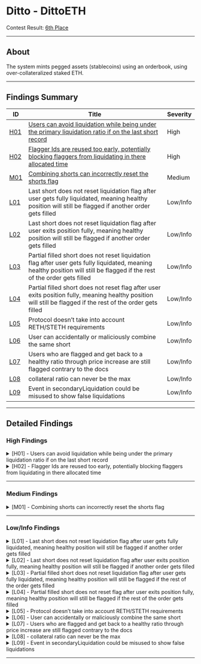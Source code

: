 # Ditto - DittoETH

Contest Result: [6th Place](https://www.codehawks.com/contests/clm871gl00001mp081mzjdlwc)

---

## About

The system mints pegged assets (stablecoins) using an orderbook, using over-collateralized staked ETH.

---

## Findings Summary

| ID  | Title                            | Severity   |
|-----|----------------------------------|------------|
| [H01](#h01---xxx) | [Users can avoid liquidation while being under the primary liquidation ratio if on the last short record](https://www.codehawks.com/report/clm871gl00001mp081mzjdlwc#H-03)                             | High       |
| [H02](#h02---xxx) | [Flagger Ids are reused too early, potentially blocking flaggers from liquidating in there allocated time](https://www.codehawks.com/submissions/clm871gl00001mp081mzjdlwc/177)                              | High       |
| [M01](#m01---xxx) | [Combining shorts can incorrectly reset the shorts flag](https://www.codehawks.com/report/clm871gl00001mp081mzjdlwc#M-07)                              | Medium     |
| [L01](#l01---xxx) | Last short does not reset liquidation flag after user gets fully liquidated, meaning healthy position will still be flagged if another order gets filled                              | Low/Info   |
| [L02](#l02---xxx) | Last short does not reset liquidation flag after user exits position fully, meaning healthy position will still be flagged if another order gets filled                              | Low/Info   |
| [L03](#l03---xxx) | Partial filled short does not reset liquidation flag after user gets fully liquidated, meaning healthy position will still be flagged if the rest of the order gets filled                              | Low/Info   |
| [L04](#l04---xxx) | Partial filled short does not reset flag after user exits position fully, meaning healthy position will still be flagged if the rest of the order gets filled                              | Low/Info   |
| [L05](#l05---xxx) | Protocol doesn’t take into account RETH/STETH requirements                              | Low/Info   |
| [L06](#l06---xxx) | User can accidentally or maliciously combine the same short                              | Low/Info   |
| [L07](#l07---xxx) | Users who are flagged and get back to a healthy ratio through price increase are still flagged contrary to the docs                              | Low/Info   |
| [L08](#l08---xxx) | collateral ratio can never be the max                              | Low/Info   |
| [L09](#l09---xxx) | Event in secondaryLiquidation could be misused to show false liquidations                              | Low/Info   |

---

## Detailed Findings

### High Findings

<details>
  <summary><a id="h01---xxx"></a>[H01] - Users can avoid liquidation while being under the primary liquidation ratio if on the last short record</summary>
  
  <br>

## **Severity:** 

High

## **Relevant GitHub Links**
	
https://github.com/Cyfrin/2023-09-ditto/blob/a93b4276420a092913f43169a353a6198d3c21b9/contracts/libraries/LibShortRecord.sol#L153

https://github.com/Cyfrin/2023-09-ditto/blob/a93b4276420a092913f43169a353a6198d3c21b9/contracts/facets/MarginCallPrimaryFacet.sol#L43

https://github.com/Cyfrin/2023-09-ditto/blob/a93b4276420a092913f43169a353a6198d3c21b9/contracts/facets/MarginCallPrimaryFacet.sol#L89

https://github.com/Cyfrin/2023-09-ditto/blob/a93b4276420a092913f43169a353a6198d3c21b9/contracts/facets/MarginCallPrimaryFacet.sol#L351

## **Summary:** 

  The protocol permits users to maintain up to 254 concurrent short records. When this limit is reached, any additional orders are appended to the final position, rather than creating a new one. A short record is subject to flagging if it breaches the primary liquidation ratio set by the protocol, leading to potential liquidation if it remains below the threshold for a predefined period.

The vulnerability emerges from the dependency of liquidation times on the **`updatedAt`** value of shorts. For the last short record, the appending of any new orders provides an alternative pathway for updating the **`updatedAt`** value of shorts, enabling users to circumvent liquidation by submitting minimal shorts to block liquidation by adjusting the time difference, thus avoiding liquidation even when they do not meet the collateral requirements for a healthy state.

## **Vulnerability Details:** 

lets take a look at the code to see how this works.
1. **Flagging of Short Record:**
    - The **`flagShort`** function allows a short to be flagged if it's under **`primaryLiquidationCR`**, subsequently invoking **`setFlagger`** which updates the short's **`updatedAt`** timestamp to the current time.

```solidity
function flagShort(address asset, address shorter, uint8 id, uint16 flaggerHint)
        external
        isNotFrozen(asset)
        nonReentrant
        onlyValidShortRecord(asset, shorter, id)
    {
        // initial code

        short.setFlagger(cusd, flaggerHint);
        emit Events.FlagShort(asset, shorter, id, msg.sender, adjustedTimestamp);
    }
```

1. **Liquidation Eligibility Check:**
    - The **`_canLiquidate`** function assesses whether the flagged short is still under **`primaryLiquidationCR`** after a certain period and if it's eligible for liquidation, depending on the **`updatedAt`** timestamp and various liquidation time frames.

```solidity
function _canLiquidate(MTypes.MarginCallPrimary memory m)
        private
        view
        returns (bool)
    {
       // Initial code

        uint256 timeDiff = LibOrders.getOffsetTimeHours() - m.short.updatedAt;
        uint256 resetLiquidationTime = LibAsset.resetLiquidationTime(m.asset);

        if (timeDiff >= resetLiquidationTime) {
            return false;
        } else {
            uint256 secondLiquidationTime = LibAsset.secondLiquidationTime(m.asset);
            bool isBetweenFirstAndSecondLiquidationTime = timeDiff
                > LibAsset.firstLiquidationTime(m.asset) && timeDiff <= secondLiquidationTime
                && s.flagMapping[m.short.flaggerId] == msg.sender;
            bool isBetweenSecondAndResetLiquidationTime =
                timeDiff > secondLiquidationTime && timeDiff <= resetLiquidationTime;
            if (
                !(
                    (isBetweenFirstAndSecondLiquidationTime)
                        || (isBetweenSecondAndResetLiquidationTime)
                )
            ) {
                revert Errors.MarginCallIneligibleWindow();
            }

            return true;
        }
    }
}
```

1. **Short Record Merging:**
    - For the last short record, the **`fillShortRecord`** function combines new matched shorts with the existing one, invoking the **`merge`** function, which updates the **`updatedAt`** value to the current time.

```solidity
function fillShortRecord(
        address asset,
        address shorter,
        uint8 shortId,
        SR status,
        uint88 collateral,
        uint88 ercAmount,
        uint256 ercDebtRate,
        uint256 zethYieldRate
    ) internal {
        AppStorage storage s = appStorage();

        uint256 ercDebtSocialized = ercAmount.mul(ercDebtRate);
        uint256 yield = collateral.mul(zethYieldRate);

        STypes.ShortRecord storage short = s.shortRecords[asset][shorter][shortId];
        if (short.status == SR.Cancelled) {
            short.ercDebt = short.collateral = 0;
        }

        short.status = status;
        LibShortRecord.merge(
            short,
            ercAmount,
            ercDebtSocialized,
            collateral,
            yield,
            LibOrders.getOffsetTimeHours()
        );
    }
```

- In the merge function we see that we update the updatedAt value to creationTime which is  LibOrders.getOffsetTimeHours().

```solidity
function merge(
        STypes.ShortRecord storage short,
        uint88 ercDebt,
        uint256 ercDebtSocialized,
        uint88 collateral,
        uint256 yield,
        uint24 creationTime
    ) internal {
        // Resolve ercDebt
        ercDebtSocialized += short.ercDebt.mul(short.ercDebtRate);
        short.ercDebt += ercDebt;
        short.ercDebtRate = ercDebtSocialized.divU64(short.ercDebt);
        // Resolve zethCollateral
        yield += short.collateral.mul(short.zethYieldRate);
        short.collateral += collateral;
        short.zethYieldRate = yield.divU80(short.collateral);
        // Assign updatedAt
        short.updatedAt = creationTime;
    }
```

- This means that even if the position was flagged and is still under the **`primaryLiquidationCR`**, it cannot be liquidated as the **`updatedAt`** timestamp has been updated, making the time difference not big enough.

<details>
  <summary><b>Click to expand Proof of Concept</b></summary>

  ```solidity
    function testShortAvoidLiquidation() public {
        // fill  shorts (up to 254)
        for (uint i; i < 253; i++) {
            fundLimitShortOpt(DEFAULT_PRICE, DEFAULT_AMOUNT * 5, sender);
            fundLimitBidOpt(DEFAULT_PRICE, DEFAULT_AMOUNT * 5, receiver);
        } 
        
        // check users last shortrecord
        assertTrue(getShortRecord(sender, 254).status == SR.FullyFilled);

        // price drop
        skipTimeAndSetEth(1 hours, 2000 ether);

        // flag short
        vm.prank(receiver);
        diamond.flagShort(asset, sender, 254, Constants.HEAD);

        // check flag
        assertTrue(getShortRecord(sender, 254).flaggerId == 1);

        // skip time to primary liquidation time
        skipTimeAndSetEth(11 hours, 2000 ether);

        // User matches new min short (added to last spot)
        fundLimitShortOpt(DEFAULT_PRICE * 2, DEFAULT_AMOUNT  , sender);
        fundLimitBidOpt(DEFAULT_PRICE * 2, DEFAULT_AMOUNT  , receiver);

        // flagger tries to liquidate short in eligible window
        fundLimitAskOpt(DEFAULT_PRICE, DEFAULT_AMOUNT * 6, extra);
        vm.startPrank(receiver);
        vm.expectRevert(Errors.MarginCallIneligibleWindow.selector);
        diamond.liquidate(
            asset, sender, 254, shortHintArrayStorage
        );
        vm.stopPrank();
    }
```
</details>

## **Impact:** 

  This allows a user with a position under the primaryLiquidationCR to avoid primary liquidation even if the short is in the valid time ranges for liquidation.

## **Tools Used:** 
  - Manual analysis
  - Foundry

## **Recommendation:** 

  Impose stricter conditions for updating the last short record when the position is flagged and remains under the **`primaryLiquidationCR`** post-merge, similar to how the **`combineShorts`** function works.

```solidity
function createShortRecord(
        address asset,
        address shorter,
        SR status,
        uint88 collateral,
        uint88 ercAmount,
        uint64 ercDebtRate,
        uint80 zethYieldRate,
        uint40 tokenId
    ) internal returns (uint8 id) {
        AppStorage storage s = appStorage();

        // Initial code

        } else {
            // All shortRecordIds used, combine into max shortRecordId
            id = Constants.SHORT_MAX_ID;
            fillShortRecord(
                asset,
                shorter,
                id,
                status,
                collateral,
                ercAmount,
                ercDebtRate,
                zethYieldRate
            );

            // If the short was flagged, ensure resulting c-ratio > primaryLiquidationCR
		 if (Constants.SHORT_MAX_ID.shortFlagExists) {
	                if (
	                    Constants.SHORT_MAX_ID.getCollateralRatioSpotPrice(
	                        LibOracle.getSavedOrSpotOraclePrice(_asset)
	                ) < LibAsset.primaryLiquidationCR(_asset)
                  ) revert Errors.InsufficientCollateral();
                  // Resulting combined short has sufficient c-ratio to remove flag
                  Constants.SHORT_MAX_ID.resetFlag();
                 }
            }
    }
```

</details>

<details>
  <summary><a id="h02---xxx"></a>[H02] - Flagger Ids are reused too early, potentially blocking flaggers from liquidating in there allocated time</summary>
  
  <br>

## **Severity:** 

High

## **Relevant GitHub Links**
	
https://github.com/Cyfrin/2023-09-ditto/blob/a93b4276420a092913f43169a353a6198d3c21b9/contracts/facets/MarginCallPrimaryFacet.sol#L43

https://github.com/Cyfrin/2023-09-ditto/blob/a93b4276420a092913f43169a353a6198d3c21b9/contracts/facets/MarginCallPrimaryFacet.sol#L351

https://github.com/Cyfrin/2023-09-ditto/blob/a93b4276420a092913f43169a353a6198d3c21b9/contracts/libraries/LibShortRecord.sol#L377

## **Summary:** 

  The protocol enables users to flag positions that fall below the primary collateral ratio. Subsequently, the shorter is granted a time frame to restore their position above this ratio to avoid liquidation. If the position remains below the primary collateral ratio, the flagger attains the exclusive right to liquidate it before anyone else.

## **Vulnerability Details:** 

  To optimize the process, the protocol reuses flagger IDs. However, a flaw exists in the protocol where a flagger ID is available for reuse after the firstLiquidationTime instead of after the secondLiquidationTime.

```solidity
//@dev re-use an inactive flaggerId
if (timeDiff > LibAsset.firstLiquidationTime(cusd)) {
   delete s.assetUser[cusd][flaggerToReplace].g_flaggerId;
   short.flaggerId = flagStorage.g_flaggerId = flaggerHint;
```

This premature reuse of the flagger ID can block a flagger from liquidating a position during their allocated slot, which spans between firstLiquidationTime and secondLiquidationTime.

```solidity
uint256 secondLiquidationTime = LibAsset.secondLiquidationTime(m.asset);
            bool isBetweenFirstAndSecondLiquidationTime = timeDiff
                > LibAsset.firstLiquidationTime(m.asset) && timeDiff <= secondLiquidationTime
                && s.flagMapping[m.short.flaggerId] == msg.sender;
```

<details>
  <summary><b>Click to expand Proof of Concept</b></summary>

  ```solidity
  function testShortFlagReusedTooEarly() public {
        skipTimeAndSetEth(2 hours, 4000 ether);

        // Create short 1
        fundLimitShortOpt(DEFAULT_PRICE, DEFAULT_AMOUNT, sender);
        // Create short 2
        fundLimitShortOpt(DEFAULT_PRICE, DEFAULT_AMOUNT, sender);

        // match short 1
        fundLimitBidOpt(DEFAULT_PRICE, DEFAULT_AMOUNT, receiver);
        // match short 2
        fundLimitBidOpt(DEFAULT_PRICE, DEFAULT_AMOUNT, receiver);
        // extra Ask for liquidation
        fundLimitAskOpt(DEFAULT_PRICE, DEFAULT_AMOUNT , extra);

        // skip time, price fall
        skipTimeAndSetEth(2 hours, 2000 ether);

        // Extra user flag short 1
        vm.prank(extra);
        diamond.flagShort(asset, sender, Constants.SHORT_STARTING_ID, Constants.HEAD);

        // skip user grace period
        skipTimeAndSetEth(11 hours, 2000 ether);
        
        // receiver flags short 2
        vm.prank(receiver);
        diamond.flagShort(asset, sender, Constants.SHORT_STARTING_ID + 1, Constants.HEAD);

         vm.startPrank(extra);
        // extra user tries to liquidate short 1 in the valid time range but flag is reused so fails
        vm.expectRevert(Errors.MarginCallIneligibleWindow.selector);
        diamond.liquidate(
            asset, sender, Constants.SHORT_STARTING_ID, shortHintArrayStorage
        );
        vm.stopPrank();
    }
```
</details>

## **Impact:** 

  Flaggers is unable to liquidate short positions during their designated time slots

## **Tools Used:** 

  - Manual Analysis
  - Foundry

## **Recommendation:** 

  Ensure that flagger IDs are reused only after the secondLiquidationTime.

```solidity
if (timeDiff > LibAsset.secondLiquidationTime(cusd)) {
   delete s.assetUser[cusd][flaggerToReplace].g_flaggerId;
   short.flaggerId = flagStorage.g_flaggerId = flaggerHint;
```

</details>

---

### Medium Findings

<details>
  <summary><a id="m01---xxx"></a>[M01] - Combining shorts can incorrectly reset the shorts flag</summary>
  
  <br>

## **Severity:** 

Medium

## **Relevant GitHub Links**

https://github.com/Cyfrin/2023-09-ditto/blob/a93b4276420a092913f43169a353a6198d3c21b9/contracts/facets/ShortRecordFacet.sol#L117

https://github.com/Cyfrin/2023-09-ditto/blob/a93b4276420a092913f43169a353a6198d3c21b9/contracts/libraries/LibShortRecord.sol#L298

## **Summary:** 

  The protocol allows users to combine multiple short positions into one as long as the combined short stays above the primary collateral ratio. The function is also able to reset an active flag from any of the combined shorts if the final ratio is above the primaryLiquidationCR.

The issue is that the combineShorts function does not call updateErcDebt, which is called in every other function that is able to reset a shorts flag. This means that if the debt is outdated the final combined short could incorrectly reset the flag putting the position on a healthy ratio when it really isn’t. This would also mean that it will have to be reflagged and go through the timer again before it can be liquidated.

## **Vulnerability Details:** 

  The combine shorts function merges all short records into the short at position id[0]. Focusing on the debt aspect it adds up the total debt and calculates the ercDebtSocialized of all positions except for the first.

```solidity
      {
      uint88 currentShortCollateral = currentShort.collateral;
      uint88 currentShortErcDebt = currentShort.ercDebt;
      collateral += currentShortCollateral;
      ercDebt += currentShortErcDebt;
      yield += currentShortCollateral.mul(currentShort.zethYieldRate);
      ercDebtSocialized += currentShortErcDebt.mul(currentShort.ercDebtRate);
      }
```

It then merges this total to the first position using the merge function and this will give us the combined short.

```solidity
// Merge all short records into the short at position id[0]
        firstShort.merge(ercDebt, ercDebtSocialized, collateral, yield, c.shortUpdatedAt);
```

Finally we check if the position had an active flag and if it did, we check if the new combined short is in a healthy enough state to reset the flag, if not the whole function reverts.

```solidity
        // If at least one short was flagged, ensure resulting c-ratio > primaryLiquidationCR
        if (c.shortFlagExists) {
            if (
                firstShort.getCollateralRatioSpotPrice(
                    LibOracle.getSavedOrSpotOraclePrice(_asset)
                ) < LibAsset.primaryLiquidationCR(_asset)
            ) revert Errors.InsufficientCollateral();
            // Resulting combined short has sufficient c-ratio to remove flag
            firstShort.resetFlag();
        }
```

As you can see the updateErcDebt function is not called anywhere in the function meaning the flag could be reset with outdated values.

## **Impact:** 

  A short could have its flag incorrectly reset and reset the timer. This is not good for the protocol as it will have a unhealthy short for a longer time.

## **Tools Used:** 

  - Manual analysis
  - Foundry

## **Recommendation:** 

  Call updateErcDebt on the short once it is combined in the combineShorts function to ensure the collateral ratio is calculated with the most up to date values.

```solidity
    function combineShorts(address asset, uint8[] memory ids)
        external
        isNotFrozen(asset)
        nonReentrant
        onlyValidShortRecord(asset, msg.sender, ids[0])
    {
        // Initial code

        // Merge all short records into the short at position id[0]
        firstShort.merge(ercDebt, ercDebtSocialized, collateral, yield, c.shortUpdatedAt);

        firstShort.updateErcDebt(asset); // update debt here before checking flag

        // If at least one short was flagged, ensure resulting c-ratio > primaryLiquidationCR
        if (c.shortFlagExists) {
            if (
                firstShort.getCollateralRatioSpotPrice(
                    LibOracle.getSavedOrSpotOraclePrice(_asset)
                ) < LibAsset.primaryLiquidationCR(_asset)
            ) revert Errors.InsufficientCollateral();
            // Resulting combined short has sufficient c-ratio to remove flag
            firstShort.resetFlag();
        }
        emit Events.CombineShorts(asset, msg.sender, ids);
    }
```

</details>

---

### Low/Info Findings

<details>
  <summary><a id="l01---xxx"></a>[L01] - Last short does not reset liquidation flag after user gets fully liquidated, meaning healthy position will still be flagged if another order gets filled</summary>
  
  <br>

## **Severity:** 

Low

## **Summary:** 

  - The protocol permits users to maintain up to 254 concurrent short records. When this limit is reached, any additional orders are appended to the final position, rather than creating a new one.
- A short record is flagged if it falls below the primary liquidation ratio set by the protocol, signalling to the user that their position is nearing an unhealthy state. The user can resolve this by modifying the position to improve its health or by paying off the short and exiting the position.
- If a user is unable to get their their position to a healthy state by a certain time they can be liquidated.
- A vulnerability exists where, under specific circumstances, a user’s healthy position is flagged and can be instantly liquidated without warning.

## **Vulnerability Details:**

  - Consider the following scenario
    1. User A creates a short order, that gets matched and fills in the last short (ID 254).
    2. User A’s position falls below the primary liquidation ratio and is flagged by User B.
    3. User A’s position is fully liquidated by User B, with the flag remaining active post liquidation.
    4. Another order gets filled at a healthy ratio at the same ID but remains flagged.

<details>
  <summary><b>Click to expand Proof of Concept</b></summary>

  ```solidity
    function testLastShortLiqShort() public {
        skipTimeAndSetEth(2 hours, 4000 ether);
        // fill up shorts (up to 253)
        for (uint256 i; i < 252; i++) {
            fundLimitShortOpt(DEFAULT_PRICE, DEFAULT_AMOUNT, sender);
            fundLimitBidOpt(DEFAULT_PRICE, DEFAULT_AMOUNT, receiver);
        }

        // Create short 254
        fundLimitShortOpt(DEFAULT_PRICE, DEFAULT_AMOUNT , sender);

        // create bid for short
        fundLimitBidOpt(DEFAULT_PRICE, DEFAULT_AMOUNT, receiver);

        //get short
        STypes.ShortRecord memory shortBeforeFlag = getShortRecord(sender, 254);

        //check short flag
        assertEq(shortBeforeFlag.flaggerId, 0);

        // fall in price
        skipTimeAndSetEth(2 hours, 2000 ether);

        // flag short
        vm.prank(extra);
        diamond.flagShort(asset, sender, 254, Constants.HEAD);

        //get short
        STypes.ShortRecord memory shortAfterFlag = getShortRecord(sender, 254);
        //check short flag
        assertGt(shortAfterFlag.flaggerId, 0);

        skipTimeAndSetEth(11 hours, 2000 ether);
        fundLimitAskOpt(DEFAULT_PRICE, DEFAULT_AMOUNT, extra);

          // liquidate short
        vm.prank(extra);
        diamond.liquidate(asset, sender, 254, shortHintArrayStorage);

        //get short
        STypes.ShortRecord memory shortAfterExit = getShortRecord(sender, 254);
        //check short flag
        assertGt(shortAfterExit.flaggerId, 0);

        //price recover back to initial
        skipTimeAndSetEth(2 hours, 4000 ether);

        // Create short 254
        fundLimitShortOpt(DEFAULT_PRICE, DEFAULT_AMOUNT , sender);

        // create bid for short
        fundLimitBidOpt(DEFAULT_PRICE, DEFAULT_AMOUNT, receiver);
        //get short
        STypes.ShortRecord memory shortAfterMatch = getShortRecord(sender, 254);

        //check short flag
        assertGt(shortAfterMatch.flaggerId, 0);

        //price fall
        skipTimeAndSetEth(11 hours, 2000 ether);
        fundLimitAskOpt(DEFAULT_PRICE, DEFAULT_AMOUNT, extra);

        // liquidate short
        vm.prank(extra);
        diamond.liquidate(asset, sender, 254, shortHintArrayStorage);
    }
```
</details>

## **Impact:** 

  - A healthy short is incorrectly flagged.
- If the new short falls below the primary liquidation ratio:
  - It cannot be flagged by another user until updatedAt (when short was filled) plus the reset time is reached.
  - It can be liquidated after updatedAt (when short was filled) plus the firstLiquidationTime till resetLiquidationTime even if it was never flagged.
  - Keep in mind the shorts updatedAt will be updated when the short gets filled so this will push the liquidation times up by the time diff (fillShort - flagged).
- The protocol gives users a grace period to reestablish their positions when they fall below the primary liquidation ratio, however in the following situation a user can be liquidated without warning (being flagged).
- A user is also unable to use certain protocol functionality (e.g. transfer his short).

## **Tools Used:**

  - Manual Analysis
  - Foundry

## **Recommendation:**

  - The liquidation process must reset the flag in full liquidations to ensure that users don’t start off with healthy positions flagged when the another order gets matched to the last short.

```solidity
if (m.short.ercDebt == m.ercDebtMatched) {
            // Full liquidation
            LibShortRecord.disburseCollateral(
                m.asset,
                m.shorter,
                m.short.collateral,
                m.short.zethYieldRate,
                m.short.updatedAt
            );
            LibShortRecord.deleteShortRecord(m.asset, m.shorter, m.short.id);
            if (!m.loseCollateral) {
                m.short.collateral -= decreaseCol;
                s.vaultUser[m.vault][m.shorter].ethEscrowed += m.short.collateral;
                s.vaultUser[m.vault][address(this)].ethEscrowed -= m.short.collateral;

		// reset flag here
		short.resetFlag()
            }
```

</details>

<details>
  <summary><a id="l02---xxx"></a>[L02] - Last short does not reset liquidation flag after user exits position fully, meaning healthy position will still be flagged if another order gets filled</summary>
  
  <br>

## **Severity:** 

Low

## **Summary:** 

  - The protocol permits users to maintain up to 254 concurrent short records. When this limit is reached, any additional orders are appended to the final position, rather than creating a new one.
- A short record is flagged if it falls below the primary liquidation ratio set by the protocol, signalling to the user that their position is nearing an unhealthy state. The user can resolve this by modifying the position to improve its health or by paying off the short and exiting the position.
- A vulnerability exists where, under specific circumstances, a user’s healthy position is flagged and can be instantly liquidated without warning.

## **Vulnerability Details:**

  - Consider the following scenario
    1. User A creates a short order, that gets matched and fills in the last short (ID 254).
    2. User A’s position falls below the primary liquidation ratio and is flagged.
    3. User A calls **`exitShortErcEscrowed`** to pay off the position.
        1. The full amount was paid off but maybeResetFlag is not called.
    4. Another short order gets filled at a healthy ratio, creating the same short record (ID 254).

<details>
  <summary><b>Click to expand Proof of Concept</b></summary>

  ```solidity
    function testLastShortFExitPShort() public {
        skipTimeAndSetEth(2 hours, 4000 ether);
        // fill up shorts (up to 253)
        for (uint256 i; i < 252; i++) {
            fundLimitShortOpt(DEFAULT_PRICE, DEFAULT_AMOUNT, sender);
            fundLimitBidOpt(DEFAULT_PRICE, DEFAULT_AMOUNT, receiver);
        }

        // Create short 254
        fundLimitShortOpt(DEFAULT_PRICE, DEFAULT_AMOUNT , sender);

        // create bid for short
        fundLimitBidOpt(DEFAULT_PRICE, DEFAULT_AMOUNT, receiver);

        //get short
        STypes.ShortRecord memory shortBeforeFlag = getShortRecord(sender, 254);

        //check short flag
        assertEq(shortBeforeFlag.flaggerId, 0);

        // fall in price
        skipTimeAndSetEth(2 hours, 2000 ether);

        // flag short
        vm.prank(extra);
        diamond.flagShort(asset, sender, 254, Constants.HEAD);

        //get short
        STypes.ShortRecord memory shortAfterFlag = getShortRecord(sender, 254);
        //check short flag
        assertGt(shortAfterFlag.flaggerId, 0);

        // exit short
        exitShortErcEscrowed(254, DEFAULT_AMOUNT, sender);

        //get short
        STypes.ShortRecord memory shortAfterExit = getShortRecord(sender, 254);
        //check short flag
        assertGt(shortAfterExit.flaggerId, 0);

        //price recover back to initial
        skipTimeAndSetEth(2 hours, 4000 ether);

        // Create short 254
        fundLimitShortOpt(DEFAULT_PRICE, DEFAULT_AMOUNT , sender);

        // create bid for short
        fundLimitBidOpt(DEFAULT_PRICE, DEFAULT_AMOUNT, receiver);
        //get short
        STypes.ShortRecord memory shortAfterMatch = getShortRecord(sender, 254);

        //check short flag
        assertGt(shortAfterMatch.flaggerId, 0);

        //price fall
        skipTimeAndSetEth(11 hours, 2000 ether);
        fundLimitAskOpt(DEFAULT_PRICE, DEFAULT_AMOUNT, extra);

        // liquidate short
        vm.prank(extra);
        diamond.liquidate(asset, sender, 254, shortHintArrayStorage);
    }
```
</details>

## **Impact:** 

- A healthy short is incorrectly flagged.
- If the new short falls below the primary liquidation ratio:
  - It cannot be flagged by another user until updatedAt (when short was filled) plus the reset time is reached.
  - It can be liquidated after updatedAt (when short was filled) plus the firstLiquidationTime till resetLiquidationTime even if it was never flagged.
  - Keep in mind the shorts updatedAt will be updated when the short gets filled so this will push the liquidation times up by the time diff (fillShort - flagged).
- The protocol gives users a grace period to reestablish their positions when they fall below the primary liquidation ratio, however in the following situation a user can be liquidated without warning (being flagged).
- A user is also unable to use certain protocol functionality (e.g. transfer his short).

## **Tools Used:** 
- Manual Analysis
- Foundry

## **Recommendation:** 

The flag needs to be checked in all three exit functions: **`exitShortWallet`**, **`exitShortErcEscrowed`**, and **`exitShort`**, when a short record is fully paid.

Ensure the flag is reset when a user fully pays off their short, so if it was the last short a user will not start of with a healthy position flagged when a new short gets matched at that spot.

```solidity
    if (buyBackAmount == ercDebt) {
        // initial code

	// reset flag here
	short.maybeResetFlag(asset);
	}
```

</details>

<details>
  <summary><a id="l03---xxx"></a>[L03] - Partial filled short does not reset liquidation flag after user gets fully liquidated, meaning healthy position will still be flagged if the rest of the order gets filled</summary>
  
  <br>

## **Severity:** 

Low

## **Summary:** 

  - The protocol allows a short order to be partially matched, generating a short record for the matched amount. The unmatched portion of the order can be subsequently filled and added to the short record.
- A short record is flagged if it falls below the primary liquidation ratio set by the protocol, signalling to the user that their position is nearing an unhealthy state. The user can resolve this by modifying the position to improve its health or by paying off the short and exiting the position.
- If a user is unable to get their their position to a healthy state by a certain time they can be liquidated.
- A vulnerability exists where, under specific circumstances, a user’s healthy position is flagged and can be instantly liquidated without warning.

## **Vulnerability Details:**

  - Consider the following scenario
    1. User A creates a short order, 50% of which is filled with a bid.
    2. User A’s position falls below the primary liquidation ratio and is flagged by User B.
    3. User A’s position is fully liquidated by User B, with the flag remaining active post liquidation.
    4. The remaining order gets filled at a healthy ratio but remains flagged.
       
<details>
  <summary><b>Click to expand Proof of Concept</b></summary>

  ```solidity
  function testPShortFLiquidatePShort() public {
        skipTimeAndSetEth(2 hours, 4000 ether);

        // Create short
        fundLimitShortOpt(DEFAULT_PRICE, DEFAULT_AMOUNT * 2, sender);

        // create bid half of short
        fundLimitBidOpt(DEFAULT_PRICE, DEFAULT_AMOUNT, receiver);

         //get short 
        STypes.ShortRecord memory shortBeforeFlag =
            getShortRecord(sender, Constants.SHORT_STARTING_ID);

        //check short flag
        assertEq(shortBeforeFlag.flaggerId, 0);

        // fall in price
        skipTimeAndSetEth(2 hours, 2000 ether);

        // flag short
        vm.prank(extra);
        diamond.flagShort(asset, sender, Constants.SHORT_STARTING_ID, Constants.HEAD);

        // skip user grace period
        skipTimeAndSetEth(12 hours, 2000 ether);

        //get short
        STypes.ShortRecord memory shortAfterFlag =
            getShortRecord(sender, Constants.SHORT_STARTING_ID);
        //check short flag
        assertGt(shortAfterFlag.flaggerId, 0);

        // liquidate short
        vm.prank(extra);
        diamond.liquidate(
            asset, sender, Constants.SHORT_STARTING_ID, shortHintArrayStorage
        );

        //get short
        STypes.ShortRecord memory shortAfterExit =
            getShortRecord(sender, Constants.SHORT_STARTING_ID);
        //check short flag
        assertGt(shortAfterExit.flaggerId, 0);

        //price recover back to initial
        skipTimeAndSetEth(2 hours, 4000 ether);

        // rest of the short order gets filled
        fundLimitBidOpt(DEFAULT_PRICE, DEFAULT_AMOUNT, receiver);
        //get short
        STypes.ShortRecord memory shortAfterMatch =
            getShortRecord(sender, Constants.SHORT_STARTING_ID);
            
         //check short flag
        assertGt(shortAfterMatch.flaggerId, 0);
    }
```
</details>

## **Impact:** 

  - A healthy short is incorrectly flagged.
- If the new short falls below the primary liquidation ratio:
  - It cannot be flagged by another user until updatedAt (when short was filled) plus the reset time is reached.
  - It can be liquidated after updatedAt (when short was filled) plus the firstLiquidationTime till resetLiquidationTime even if it was never flagged.
  - Keep in mind the shorts updatedAt will be updated when the short gets filled so this will push the liquidation times up by the time diff (fillShort - flagged).
- A user is also unable to use certain protocol functionality (e.g. transfer the short).

## **Tools Used:** 

- Manual Analysis
- Foundry

## **Recommendation:** 

- The liquidation process must reset the flag in full liquidations to ensure that users don’t start off with healthy positions flagged when the unmatched portion gets filled.

```solidity
if (m.short.ercDebt == m.ercDebtMatched) {
            // Full liquidation
            LibShortRecord.disburseCollateral(
                m.asset,
                m.shorter,
                m.short.collateral,
                m.short.zethYieldRate,
                m.short.updatedAt
            );
            LibShortRecord.deleteShortRecord(m.asset, m.shorter, m.short.id);
            if (!m.loseCollateral) {
                m.short.collateral -= decreaseCol;
                s.vaultUser[m.vault][m.shorter].ethEscrowed += m.short.collateral;
                s.vaultUser[m.vault][address(this)].ethEscrowed -= m.short.collateral;

		// reset flag here
		short.resetFlag()
            }
```

</details>

<details>
  <summary><a id="l04---xxx"></a>[L04] - Partial filled short does not reset flag after user exits position fully, meaning healthy position will still be flagged if the rest of the order gets filled</summary>
  
  <br>

## **Severity:** 

Low

## **Summary:** 

  - The protocol allows a short order to be partially matched, generating a short record for the matched amount. The unmatched portion of the order can be subsequently filled and added to the short record.
- A short record is flagged if it falls below the primary liquidation ratio set by the protocol, signalling to the user that their position is nearing an unhealthy state. The user can resolve this by modifying the position to improve its health or by paying off the short and exiting the position.
- A vulnerability exists where, under specific circumstances, a user’s healthy position is flagged.

## **Vulnerability Details:**

  - Consider the following scenario
    1. User A creates a short order, 50% of which is filled with a bid.
    2. User A’s position falls below the primary liquidation ratio and is flagged. 
    3. User A calls **`exitShortErcEscrowed`** to pay off the position.
        - The full amount was paid off but maybeResetFlag is not called.
    4. The remaining short order gets filled at a healthy ratio, adding to the same short record.
        - The position is still flagged even though it is at a healthy ratio.

<details>
  <summary><b>Click to expand Proof of Concept</b></summary>

  ```solidity
    function testPShortFExitPShort() public {
        skipTimeAndSetEth(2 hours, 4000 ether);

        // Create short
        fundLimitShortOpt(DEFAULT_PRICE, DEFAULT_AMOUNT * 2, sender);

        // create bid half of short
        fundLimitBidOpt(DEFAULT_PRICE, DEFAULT_AMOUNT, receiver);

        //get short
        STypes.ShortRecord memory shortBeforeFlag =
            getShortRecord(sender, Constants.SHORT_STARTING_ID);

        //check short flag
        assertEq(shortBeforeFlag.flaggerId, 0);

        // fall in price
        skipTimeAndSetEth(2 hours, 2000 ether);

        // flag short
        vm.prank(extra);
        diamond.flagShort(asset, sender, Constants.SHORT_STARTING_ID, Constants.HEAD);

        //get short
        STypes.ShortRecord memory shortAfterFlag =
            getShortRecord(sender, Constants.SHORT_STARTING_ID);
        //check short flag
        assertGt(shortAfterFlag.flaggerId, 0);

        // exit short
        exitShortErcEscrowed(Constants.SHORT_STARTING_ID, DEFAULT_AMOUNT, sender);

        //get short
        STypes.ShortRecord memory shortAfterExit =
            getShortRecord(sender, Constants.SHORT_STARTING_ID);
        //check short flag
        assertGt(shortAfterExit.flaggerId, 0);

        //price recover back to initial
        skipTimeAndSetEth(2 hours, 4000 ether);

        // rest of the short order gets filled
        fundLimitBidOpt(DEFAULT_PRICE, DEFAULT_AMOUNT, receiver);
        //get short
        STypes.ShortRecord memory shortAfterMatch =
            getShortRecord(sender, Constants.SHORT_STARTING_ID);

        //check short flag
        assertGt(shortAfterMatch.flaggerId, 0);

        //price recover back to initial
        skipTimeAndSetEth(11 hours, 2000 ether);
        fundLimitAskOpt(DEFAULT_PRICE, DEFAULT_AMOUNT, extra);

        // liquidate short
        vm.prank(extra);
        diamond.liquidate(
            asset, sender, Constants.SHORT_STARTING_ID, shortHintArrayStorage
        );
    }
```
</details>

## **Impact:** 

- A healthy short is incorrectly flagged.
- If the new short falls below the primary liquidation ratio:
  - It cannot be flagged by another user until updatedAt (when short was filled) plus the reset time is reached.
  - It can be liquidated after updatedAt (when short was filled) plus the firstLiquidationTime till resetLiquidationTime even if it was never flagged.  
  - Keep in mind the shorts updatedAt will be updated when the short gets filled so this will push the liquidation times up by the time diff (fillShort - flagged).
- A user is also unable to use certain protocol functionality (e.g. transfer the short) when a short is flagged.

## **Tools Used:** 

- Manual Analysis
- Foundry

## **Recommendation:** 

- The flag needs to be reset in all three exit functions: **`exitShortWallet`**, **`exitShortErcEscrowed`**, and **`exitShort`**, when a short record is fully paid.
- Ensure the flag is reset when a user fully pays off their short, so if it was a partial short a user will not start of with a healthy position flagged when the rest gets matched.
```solidity
    	if (buyBackAmount == ercDebt) {
		// initial code

		// reset flag here
		short.resetFlag()
	}
```

</details>

<details>
  <summary><a id="l05---xxx"></a>[L05] - Protocol doesn’t take into account RETH/STETH requirements </summary>
  
  <br>

## **Severity:**

Low

## **Summary:** 

  The protocol accommodates deposits of staked ETH derivatives, such as rETH or stETH, alongside ETH, subsequently granting users a wrapped token, zETH, denoting claims to ETH within the protocol. Although the protocol allows for the minting of zETH through deposits of ETH or accepted LST, it doesn't enforce the limitations established by the LST pools. This oversight could lead to inadvertent transaction reverts, causing potential disruption in user interaction with the protocol.

## **Vulnerability Details:** 

  The protocol does not enforce constraints set by the stETH and rETH pools, leading to potential disruptions. Specifically:

**stETH Pool Constraints:**

- **On Using `requestWithdrawals()`:**
    - Every amount in **`_amounts`** must adhere to the **`MIN_STETH_WITHDRAWAL_AMOUNT`** and **`MAX_STETH_WITHDRAWAL_AMOUNT`**.
- **On Depositing:**
    - The pool imposes a sliding window limit, determined by **`_maxStakingLimit`** and **`_stakeLimitIncreasePerBlock`**, restricting the amount of ether that can be staked within a 24-hour period.
      - Deposits reduce the health level of the protocol, progressively lowering the limit until it reaches its minimum, post which transactions are reverted.
      - Compliance with **`getCurrentStakeLimit() >= amountToStake`** is essential to avoid transaction reversion.

**rETH Pool Constraints:**

- **Deposit Availability Check:**
    - The Rocket Pool's **`RocketDepositPool`** contract mandates a check to confirm the viability of the intended deposit.
- **Minimum Deposit Limitation:**
    - The protocol accommodates deposits as low as 0.01 ETH, allowing a broader user base to earn rewards.
- **Deposit Delay (currently not active):**
    - rETH tokens from Rocket Pool incorporate a deposit delay, hindering the immediate transfer or burning of tokens by recent depositors.

## **Impact:** 

The lack of checks to these limitations can lead to transaction reverts if any of the requirements are not met, potentially affecting the overall user experience of the protocol.

## **Tools Used:** 

- manual analysis

## **Recommendation:** 

When interacting with the respective bridges, the protocol should ensure that users comply with the allowed ranges and that the bridges are accepting deposits.

</details>

<details>
  <summary><a id="l06---xxx"></a>[L06] - User can accidentally or maliciously combine the same short</summary>
  
  <br>

## **Severity:** 

Low

## **Summary:** 

  The protocol allows the merging of multiple short positions into one, provided the combined short maintains a healthy ratio. A known issue, "M-06 duplicate inputs," states that the use of of duplicate shorts is averted as shorts are deleted once combined, however it misses a sequence that can potentially bypass this preventive measure, leading to unintended or malicious  cancellations of active orders and disruptions in protocol accounting.

## **Vulnerability Details:** 

  The vulnerability resides in the **`combineShorts`** function, which initiates by validating the first short:

```solidity
function combineShorts(address asset, uint8[] memory ids)
        external
        isNotFrozen(asset)
        nonReentrant
        onlyValidShortRecord(asset, msg.sender, ids[0])
    {
```

Subsequent to the initial validation, a loop validates the remaining shorts and commences the combination process:

```solidity
address _asset = asset;
        uint88 collateral;
        uint88 ercDebt;
        uint256 yield;
        uint256 ercDebtSocialized;
        for (uint256 i = ids.length - 1; i > 0; i--) {
            uint8 _id = ids[i];
            _onlyValidShortRecord(_asset, msg.sender, _id);
            STypes.ShortRecord storage currentShort =
                s.shortRecords[_asset][msg.sender][_id];
            // See if there is at least one flagged short
            if (!c.shortFlagExists) {
                if (currentShort.flaggerId != 0) {
                    c.shortFlagExists = true;
                }
            }
```

Finally, the merging of the shorts is performed:

```solidity
// Merge all short records into the short at position id[0]
        firstShort.merge(ercDebt, ercDebtSocialized, collateral, yield, c.shortUpdatedAt);
```

The loophole emerges when the first short is repeated later down the array. This short is initially checked by onlyValidShortRecord(asset, msg.sender, ids[0]), it will then be combined in the loop and deleted, however the first shot is not checked again so we end up merging the total to a deleted short.

<details>
  <summary><b>Click to expand Proof of Concept</b></summary>

  ```solidity
    function testCombineDupShort() public {
        for (uint256 i; i < 3; i++) {
            fundLimitShortOpt(DEFAULT_PRICE, DEFAULT_AMOUNT, sender);
            fundLimitBidOpt(DEFAULT_PRICE, DEFAULT_AMOUNT, receiver);
        }
        uint8[] memory shortIds = new uint8[](4);
        shortIds[0] = Constants.SHORT_STARTING_ID;
        shortIds[1] = Constants.SHORT_STARTING_ID + 1;
        shortIds[2] = Constants.SHORT_STARTING_ID + 2;
        shortIds[3] = Constants.SHORT_STARTING_ID;
        vm.prank(sender);
        diamond.combineShorts(asset, shortIds);

        STypes.ShortRecord memory shortRecord = getShortRecord(sender, Constants.SHORT_STARTING_ID);

        // check if cancelled
        assertTrue(shortRecord.status == SR.Cancelled);
    }
```
</details>

## **Impact:** 

This has two significant impacts on the protocol:
- If executed accidentally a user will lose all combined shorts.
- If executed maliciously, let's say the short is worth close to nothing, a user could reset the flag as this double counts the repeated short. The short is then cancelled and can't be liquidated.
- Both scenarios will also disrupt protocol accounting as the values are not correctly accounted for.

## **Tools Used:** 

- Manual analysis
- Foundry

## **Recommendation:** 

To fix this, the validation of the first short should be conducted post the loop execution or integrated within another validation checkpoint post-loop.

```solidity
function combineShorts(address asset, uint8[] memory ids)
        external
        isNotFrozen(asset)
        nonReentrant
        onlyValidShortRecord(asset, msg.sender, ids[0])
    {
        // initial code

        address _asset = asset;
        uint88 collateral;
        uint88 ercDebt;
        uint256 yield;
        uint256 ercDebtSocialized;
        for (uint256 i = ids.length - 1; i > 0; i--) {
            uint8 _id = ids[i];
            _onlyValidShortRecord(_asset, msg.sender, _id);
            STypes.ShortRecord storage currentShort =
                s.shortRecords[_asset][msg.sender][_id];
            // See if there is at least one flagged short
            if (!c.shortFlagExists) {
                if (currentShort.flaggerId != 0) {
                    c.shortFlagExists = true;
                }
            }

         // code in between
		
	onlyValidShortRecord(asset, msg.sender, ids[0]) //added check

        // Merge all short records into the short at position id[0]
        firstShort.merge(ercDebt, ercDebtSocialized, collateral, yield, c.shortUpdatedAt);

        // If at least one short was flagged, ensure resulting c-ratio > primaryLiquidationCR
        if (c.shortFlagExists) {
            if (
                firstShort.getCollateralRatioSpotPrice(
                    LibOracle.getSavedOrSpotOraclePrice(_asset)
                ) < LibAsset.primaryLiquidationCR(_asset)
            ) revert Errors.InsufficientCollateral();
            // Resulting combined short has sufficient c-ratio to remove flag
            firstShort.resetFlag();
        }
        emit Events.CombineShorts(asset, msg.sender, ids);
    }
}
```

</details>

<details>
  <summary><a id="l07---xxx"></a>[L07] - Users who are flagged and get back to a healthy ratio through price increase are still flagged contrary to the docs </summary>
  
  <br>

## **Severity:** 

Low

## **Summary:** 

The protocol allows users to flag positions that fall below the primary collateral ratio. Once flagged, if the position stays below this ratio, the flagger obtains the right to liquidate the position after a specified duration.

According to the protocol's documentation:

‘To halt the liquidation timer and remove the flag, the shorter must reach the target maintenance margin collateral ratio (200%) either through favourable price movements or by injecting additional collateral.’

However, the system does not have functionality to allow the reset of flags even when the price moves favourably, and the user’s position reaches the target maintenance margin collateral ratio (CR). This discrepancy implies that, during the flag duration, users could experience instant liquidation by the flagger or any one else without warning, even if their positions had reached a healthy state after being flagged.

## **Vulnerability Details/Impact:** 

Users, even with healthy positions, may be compelled to add additional collateral, merge shorts, or invoke the exit function to reset the flag. This limitation implies that the flag cannot be reset unless users modify their positions, a condition that contradicts the stated documentation.

## **Tools Used:** 

Manual analysis

## **Recommendation:** 

Revise the flagShort function or introduce a new mechanism allowing users to manually reset the flag on their positions once they have regained a healthy state.

</details>

<details>
  <summary><a id="l08---xxx"></a>[L08] - collateral ratio can never be the max</summary>
  
  <br>

## **Severity:** 

Low

## **Summary:** 

The protocol has a maximum collateral ratio (CR) set for shorts, which is enforced in two different places within the codebase: **`createLimitShort`** and **`increaseCollateral`** functions. However, there is a discrepancy in the implementation. The code checks whether the CR is greater than or equal to (**`≥`**) the maximum allowed value, thus preventing users from ever reaching the exact maximum CR value.

```solidity
function createLimitShort(
        address asset,
        uint80 price,
        uint88 ercAmount,
        MTypes.OrderHint[] memory orderHintArray,
        uint16[] memory shortHintArray,
        uint16 initialCR
    ) external isNotFrozen(asset) onlyValidAsset(asset) nonReentrant {
		...
		if (Asset.initialMargin > initialCR || cr >= Constants.CRATIO_MAX) {
            revert Errors.InvalidInitialCR();
        }
		...
	}
```

```solidity
function increaseCollateral(address asset, uint8 id, uint88 amount)
        external
        isNotFrozen(asset)
        nonReentrant
        onlyValidShortRecord(asset, msg.sender, id)
    {
		...
		if (cRatio >= Constants.CRATIO_MAX) revert Errors.CollateralHigherThanMax();
		...
    }
```

## **Vulnerability Details:** 

The use of the **`≥`** operator instead of the **`>`** operator when comparing the CR with the **`Constants.CRATIO_MAX`** prevents users from setting a CR that is exactly equal to the maximum allowable CR, limiting them to values strictly less than the maximum.

## **Impact:** 

The impact of this issue is relatively low, as it primarily affects the flexibility users have in setting the CR for their shorts.

## **Tools Used:** 

Manual Analysis

## **Recommendation:** 

Update the condition to use the **`>`** operator instead of **`≥`**, allowing users to set a CR exactly equal to **`Constants.CRATIO_MAX`**.

</details>

<details>
  <summary><a id="l09---xxx"></a>[L09] - Event in secondaryLiquidation could be misused to show false liquidations</summary>
  
  <br>

## **Severity:** 

Low

## **Summary:** 

  The **`liquidateSecondary`** function in the protocol is designed to emit events detailing the specifics of liquidation, which can be crucial for other protocols or front-end integrations that track secondary liquidations within the protocol. One of the values emitted is **`batches`**, which indicates which positions got liquidated. However the function emits the **`batches`** array as it initially receives it, even though it may skip positions that are not eligible for liquidation during its execution. This implies that the emitted event could represent incorrect data, indicating positions as liquidated even if they were not, due to their ineligibility.

```solidity
function liquidateSecondary(
        address asset,
        MTypes.BatchMC[] memory batches,
        uint88 liquidateAmount,
        bool isWallet
    ) external onlyValidAsset(asset) isNotFrozen(asset) nonReentrant {
        // Initial code

        emit Events.LiquidateSecondary(asset, batches, msg.sender, isWallet);
    }
```

## **Vulnerability Details/Impact:** 

This inconsistency in the emitted event data can lead to incorrect data, indicating positions as liquidated even if they were not.

## **Tools Used:** 

Manual Analysis

## **Recommendation:** 

Modify the **`batches`** array before emitting it in the event, ensuring it accurately reflects the positions that were actually liquidated.

</details>

---
